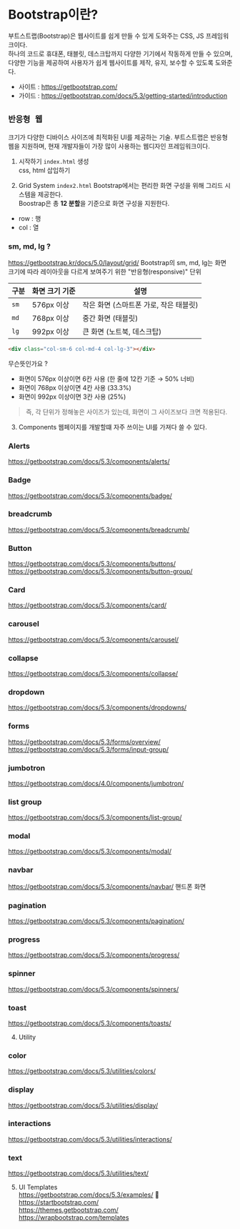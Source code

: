 # Bootstrap이란?
부트스트랩(Bootstrap)은 웹사이트를 쉽게 만들 수 있게 도와주는 CSS, JS 프레임워크이다.  
하나의 코드로 휴대폰, 태블릿, 데스크탑까지 다양한 기기에서 작동하게 만들 수 있으며,  
다양한 기능을 제공하여 사용자가 쉽게 웹사이트를 제작, 유지, 보수할 수 있도록 도와준다.

- 사이트 : https://getbootstrap.com/
- 가이드 : https://getbootstrap.com/docs/5.3/getting-started/introduction

## `반응형 웹` 
크기가 다양한 디바이스 사이즈에 최적화된 UI를 제공하는 기술.
부트스트랩은 반응형 웹을 지원하며, 현재 개발자들이 가장 많이 사용하는 웹디자인 프레임워크이다.

1. 시작하기 
`index.html` 생성  
css, html 삽입하기  

2. Grid System
`index2.html`
Bootstrap에서는 편리한 화면 구성을 위해 그리드 시스템을 제공한다.  
Boostrap은 총 **12 분할**을 기준으로 화면 구성을 지원한다.  
- row : 행
- col : 열

### sm, md, lg ?
https://getbootstrap.kr/docs/5.0/layout/grid/
Bootstrap의 sm, md, lg는 화면 크기에 따라 레이아웃을 다르게 보여주기 위한 "반응형(responsive)" 단위

| 구분   | 화면 크기 기준 | 설명                      |
| ---- | -------- | ----------------------- |
| `sm` | 576px 이상 | 작은 화면 (스마트폰 가로, 작은 태블릿) |
| `md` | 768px 이상 | 중간 화면 (태블릿)             |
| `lg` | 992px 이상 | 큰 화면 (노트북, 데스크탑)        |

```html
<div class="col-sm-6 col-md-4 col-lg-3"></div>
```
무슨뜻인가요 ?
- 화면이 576px 이상이면 6칸 사용 (한 줄에 12칸 기준 → 50% 너비)
- 화면이 768px 이상이면 4칸 사용 (33.3%)
- 화면이 992px 이상이면 3칸 사용 (25%)

> 즉, 각 단위가 정해놓은 사이즈가 있는데, 화면이 그 사이즈보다 크면 적용된다. 

3. Components
웹페이지를 개발할떄 자주 쓰이는 UI를 가져다 쓸 수 있다.

### Alerts
https://getbootstrap.com/docs/5.3/components/alerts/

### Badge
https://getbootstrap.com/docs/5.3/components/badge/

### breadcrumb
https://getbootstrap.com/docs/5.3/components/breadcrumb/

### Button
https://getbootstrap.com/docs/5.3/components/buttons/
https://getbootstrap.com/docs/5.3/components/button-group/

### Card
https://getbootstrap.com/docs/5.3/components/card/

### carousel
https://getbootstrap.com/docs/5.3/components/carousel/

### collapse
https://getbootstrap.com/docs/5.3/components/collapse/

### dropdown
https://getbootstrap.com/docs/5.3/components/dropdowns/

### forms
https://getbootstrap.com/docs/5.3/forms/overview/
https://getbootstrap.com/docs/5.3/forms/input-group/

### jumbotron
https://getbootstrap.com/docs/4.0/components/jumbotron/

### list group
https://getbootstrap.com/docs/5.3/components/list-group/

### modal
https://getbootstrap.com/docs/5.3/components/modal/

### navbar
https://getbootstrap.com/docs/5.3/components/navbar/
핸드폰 화면

### pagination
https://getbootstrap.com/docs/5.3/components/pagination/

### progress
https://getbootstrap.com/docs/5.3/components/progress/

### spinner
https://getbootstrap.com/docs/5.3/components/spinners/

### toast
https://getbootstrap.com/docs/5.3/components/toasts/

4. Utility

### color 
https://getbootstrap.com/docs/5.3/utilities/colors/

### display 
https://getbootstrap.com/docs/5.3/utilities/display/

### interactions
https://getbootstrap.com/docs/5.3/utilities/interactions/

### text 
https://getbootstrap.com/docs/5.3/utilities/text/

5. UI Templates  
https://getbootstrap.com/docs/5.3/examples/
🌟 https://startbootstrap.com/  
https://themes.getbootstrap.com/   
https://wrapbootstrap.com/templates  
  